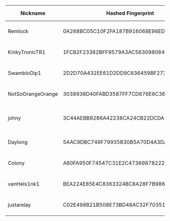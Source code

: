 | Nickname |  Hashed Fingerprint	| Or Addresses | Contact | Running | Flags | Last Seen | First Seen | Last Restarted | Advertised Bandwidth | Platform | Version | Version Status | Recommended Version | Verified hostnames | Exit policy |
|---|---|---|---|---|---|---|---|---|---|---|---|---|---|---|---|
|Remlock | 0A268BC05C10F2FA187B916068E96ED3C481ED38 | ["91.98.19.117:443","[2a01:4f8:1c1c:608c::1]:443"] | Hiianaclip@proton.me | false | Running, V2Dir, Valid | 2025-10-04 05:00:00 | 2025-10-04 05:00:00 | 2025-10-04 04:26:55 | 0 | Tor 0.4.8.18 on Linux | 0.4.8.18 | recommended | true | ["static.117.19.98.91.clients.your-server.de"] | ["reject *:*"]|
|KinkyTronicTR1 | 1FCB2F23382BFF9579A3AC563098064A4F7EE4F0 | ["185.132.53.218:443","[2a14:c380:50:11::218]:443"] | kinkytronic@proton.me | false | Running, Valid | 2025-10-04 04:00:00 | 2025-10-04 02:00:00 | 2025-10-04 03:59:59 | 0 | Tor 0.4.8.18 on Linux | 0.4.8.18 | recommended | true | ["gw.nade.foo"] | ["reject *:*"]|
|SwambloDip1 | 2D2D70A432EE61D2DD9C636459BF2733F7CF83F6 | ["79.127.147.68:35972"] | swamblodip@tutamail.com | true | Running, V2Dir, Valid | 2025-10-04 13:00:00 | 2025-10-04 01:00:00 | 2025-10-03 23:58:31 | 0 | Tor 0.4.8.18 on Linux | 0.4.8.18 | recommended | true | N/A | ["reject *:*"]|
|NotSoOrangeOrange | 3038938D40FABD3587FF7CD676E6C36139BD9B7E | ["81.180.92.202:443"] | none | true | Running, V2Dir, Valid | 2025-10-04 13:00:00 | 2025-10-04 06:00:00 | 2025-10-04 04:51:22 | 0 | Tor 0.4.8.10 on Linux | 0.4.8.10 | recommended | true | N/A | ["reject *:*"]|
|johny | 3C44AEBB9286A42238CA24CB22DCDA9F0E4F332C | ["176.189.86.253:9001"] | N/A | true | Running, V2Dir, Valid | 2025-10-04 13:00:00 | 2025-10-04 06:00:00 | 2025-10-04 04:51:53 | 102400 | Tor 0.4.8.17 on FreeBSD | 0.4.8.17 | recommended | true | ["jo137-h01-176-189-86-253.dsl.sta.abo.bbox.fr"] | ["reject *:*"]|
|Daylong | 5AAC9DBC749F79935B30B5A70D4A3DA21B9BFDC0 | ["91.98.163.10:443","[2a01:4f8:1c1e:5ade::1]:443"] | Daylong@proton.me | true | Running, V2Dir, Valid | 2025-10-04 13:00:00 | 2025-10-04 06:00:00 | 2025-10-04 04:54:35 | 0 | Tor 0.4.8.18 on Linux | 0.4.8.18 | recommended | true | ["static.10.163.98.91.clients.your-server.de"] | ["reject *:*"]|
|Colony | A60FA950F74547C31E2C473698782225BD0C2170 | ["91.98.19.117:443","[2a01:4f8:1c1c:608c::1]:443"] | Colony@proton.me | true | Running, V2Dir, Valid | 2025-10-04 13:00:00 | 2025-10-04 06:00:00 | 2025-10-04 04:53:44 | 0 | Tor 0.4.8.18 on Linux | 0.4.8.18 | recommended | true | ["static.117.19.98.91.clients.your-server.de"] | ["reject *:*"]|
|vanHels1nk1 | BEA224E85E4C8363324BC8A28F7B98631E48E196 | ["95.216.207.1:8443","[2a01:4f9:c011:221b::]:8443"] | Random Person <satyr AT gmx dot net> | true | Running, V2Dir, Valid | 2025-10-04 13:00:00 | 2025-10-04 10:00:00 | 2025-10-04 09:46:59 | 0 | Tor 0.4.8.18 on Linux | 0.4.8.18 | recommended | true | N/A | ["reject *:*"]|
|justarelay | C02E498B21B508E73BD48AC32F703511CA463B2D | ["172.245.152.225:443"] | email@email.com | true | Running, V2Dir, Valid | 2025-10-04 13:00:00 | 2025-10-04 00:00:00 | 2025-10-03 23:09:17 | 0 | Tor 0.4.8.10 on Linux | 0.4.8.10 | recommended | true | N/A | ["reject *:*"]|
